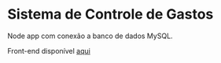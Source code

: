 # Sistema de Controle de Gastos
Node app com conexão a banco de dados MySQL.

Front-end disponível [aqui](https://github.com/vhlaynez/gerenciador_gastos_frontend)
